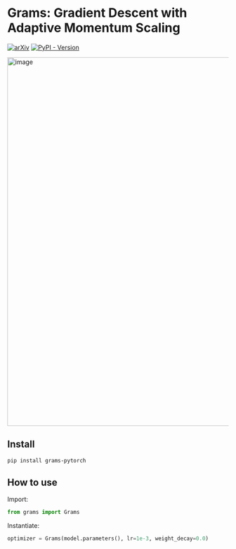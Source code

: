 # Grams: Gradient Descent with Adaptive Momentum Scaling
[![arXiv](https://img.shields.io/badge/arXiv-2412.17107-b31b1b.svg)](https://arxiv.org/abs/2412.17107) [![PyPI - Version](https://img.shields.io/pypi/v/grams-pytorch)](https://pypi.org/project/grams-pytorch/)

<img width="838" alt="image" src="https://github.com/user-attachments/assets/54f77c6c-54f8-480f-9070-11f0c5060cd0" />

## Install
```bash
pip install grams-pytorch
```

## How to use
Import:
```python
from grams import Grams
```

Instantiate:
```python
optimizer = Grams(model.parameters(), lr=1e-3, weight_decay=0.0)
```
